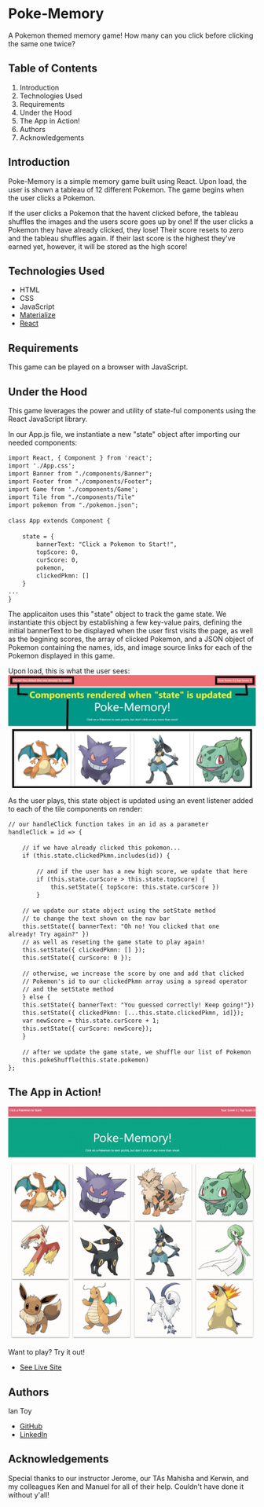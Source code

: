 # Poke-Memory
A Pokemon themed memory game! How many can you click before clicking the same one twice?

## Table of Contents
1. Introduction
2. Technologies Used
3. Requirements
4. Under the Hood
5. The App in Action!
6. Authors
7. Acknowledgements

## Introduction
Poke-Memory is a simple memory game built using React. Upon load, the user is shown a tableau of 12 different Pokemon. The game begins when the user clicks a Pokemon.

If the user clicks a Pokemon that the havent clicked before, the tableau shuffles the images and the users score goes up by one! If the user clicks a Pokemon they have already clicked, they lose! Their score resets to zero and the tableau shuffles again. If their last score is the highest they've earned yet, however, it will be stored as the high score!

## Technologies Used
* HTML
* CSS
* JavaScript
* [Materialize](https://materializecss.com/)
* [React](https://reactjs.org/)

## Requirements
This game can be played on a browser with JavaScript.

## Under the Hood
This game leverages the power and utility of state-ful components using the React JavaScript library.

In our App.js file, we instantiate a new "state" object after importing our needed components:
    
    import React, { Component } from 'react';
    import './App.css';
    import Banner from "./components/Banner";
    import Footer from "./components/Footer";
    import Game from './components/Game';
    import Tile from "./components/Tile"
    import pokemon from "./pokemon.json";

    class App extends Component {

        state = {
            bannerText: "Click a Pokemon to Start!",
            topScore: 0,
            curScore: 0,
            pokemon,
            clickedPkmn: []
        }
    ...
    }

The applicaiton uses this "state" object to track the game state. We instantiate this object by establishing a few key-value pairs, defining the initial bannerText to be displayed when the user first visits the page, as well as the begining scores, the array of clicked Pokemon, and a JSON object of Pokemon containing the names, ids, and image source links for each of the Pokemon displayed in this game.

Upon load, this is what the user sees:
![dashboard-load](/pokememory/dashboard-load.png)

As the user plays, this state object is updated using an event listener added to each of the tile components on render:

    // our handleClick function takes in an id as a parameter
    handleClick = id => {

        // if we have already clicked this pokemon...
        if (this.state.clickedPkmn.includes(id)) {

            // and if the user has a new high score, we update that here
            if (this.state.curScore > this.state.topScore) {
                this.setState({ topScore: this.state.curScore })
            }

        // we update our state object using the setState method
        // to change the text shown on the nav bar
        this.setState({ bannerText: "Oh no! You clicked that one     already! Try again?" })
        // as well as reseting the game state to play again!
        this.setState({ clickedPkmn: [] });
        this.setState({ curScore: 0 });
        
        // otherwise, we increase the score by one and add that clicked
        // Pokemon's id to our clickedPkmn array using a spread operator
        // and the setState method
        } else {
        this.setState({ bannerText: "You guessed correctly! Keep going!"})
        this.setState({ clickedPkmn: [...this.state.clickedPkmn, id]});
        var newScore = this.state.curScore + 1;
        this.setState({ curScore: newScore});
        }

        // after we update the game state, we shuffle our list of Pokemon
        this.pokeShuffle(this.state.pokemon)
    };

## The App in Action!
![Application Preview](/pokememory/poke-demo.gif)

Want to play? Try it out!
* [See Live Site](https://ietoy.github.io/Poke-Memory/) 

## Authors
Ian Toy
* [GitHub](https://github.com/ietoy)
* [LinkedIn](https://www.linkedin.com/in/ian-toy-265077196/)

## Acknowledgements
Special thanks to our instructor Jerome, our TAs Mahisha and Kerwin, and my colleagues Ken and Manuel for all of their help. Couldn't have done it without y'all!